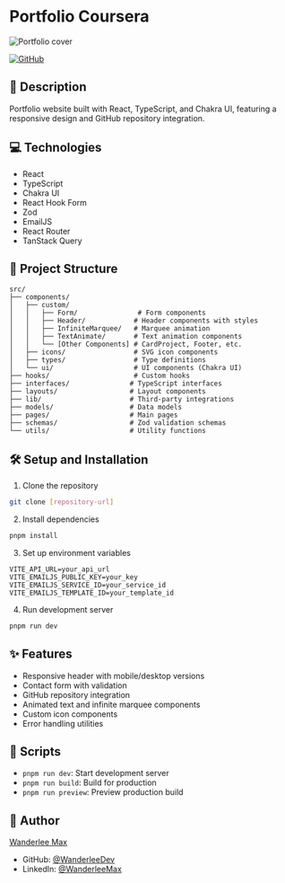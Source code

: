 # Portfolio Coursera

![Portfolio cover](https://www.dropbox.com/scl/fi/qprktamtafmw8peoo1tvq/Screenshot-from-2025-01-15-08-37-54.png?rlkey=jrhx0149j6obquy7hopko1t3t&st=hlup9xqv&raw=1)

[![GitHub](https://img.shields.io/badge/Demo-100000?style=for-the-badge&logo=rocket&logoColor=white)](https://porfolio-coursera.vercel.app)

## 🚀 Description

Portfolio website built with React, TypeScript, and Chakra UI, featuring a responsive design and GitHub repository integration.

## 💻 Technologies

- React
- TypeScript
- Chakra UI
- React Hook Form
- Zod
- EmailJS
- React Router
- TanStack Query

## 📁 Project Structure

```
src/
├── components/
│   ├── custom/
│   │   ├── Form/               # Form components
│   │   ├── Header/            # Header components with styles
│   │   ├── InfiniteMarquee/   # Marquee animation
│   │   ├── TextAnimate/       # Text animation components
│   │   └── [Other Components] # CardProject, Footer, etc.
│   ├── icons/                 # SVG icon components
│   ├── types/                 # Type definitions
│   └── ui/                    # UI components (Chakra UI)
├── hooks/                     # Custom hooks
├── interfaces/               # TypeScript interfaces
├── layouts/                  # Layout components
├── lib/                      # Third-party integrations
├── models/                   # Data models
├── pages/                    # Main pages
├── schemas/                  # Zod validation schemas
└── utils/                    # Utility functions
```

## 🛠️ Setup and Installation

1. Clone the repository

```bash
git clone [repository-url]
```

2. Install dependencies

```bash
pnpm install
```

3. Set up environment variables

```env
VITE_API_URL=your_api_url
VITE_EMAILJS_PUBLIC_KEY=your_key
VITE_EMAILJS_SERVICE_ID=your_service_id
VITE_EMAILJS_TEMPLATE_ID=your_template_id
```

4. Run development server

```bash
pnpm run dev
```

## ✨ Features

- Responsive header with mobile/desktop versions
- Contact form with validation
- GitHub repository integration
- Animated text and infinite marquee components
- Custom icon components
- Error handling utilities

## 📝 Scripts

- `pnpm run dev`: Start development server
- `pnpm run build`: Build for production
- `pnpm run preview`: Preview production build

## 👤 Author

[Wanderlee Max](https://www.linkedin.com/in/wanderlee-max/)

- GitHub: [@WanderleeDev](https://github.com/WanderleeDev)
- LinkedIn: [@WanderleeMax](https://www.linkedin.com/in/wanderlee-max/)
